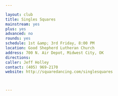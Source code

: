 ```yaml
---

layout: club
title: Singles Squares
mainstream: yes
plus: yes
advanced: no
rounds: yes
schedule: 1st &amp; 3rd Friday, 8:00 PM
location: Good Shepherd Lutheran Church
address: 700 N. Air Depot, Midwest City, OK
directions: 
caller: Jeff Holley
contact: (405) 969-2170
website: http://squaredancing.com/singlesquares



---
```


